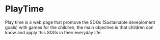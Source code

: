 # PlayTime
Play time is a web page that promove the SDGs (Sustainable deveploment goals) with games for the children, the main objective is that children can know  and apply this SDGs in their everyday life.
